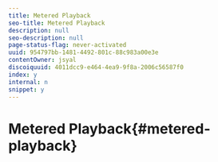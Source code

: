 ```yaml
---
title: Metered Playback
seo-title: Metered Playback
description: null
seo-description: null
page-status-flag: never-activated
uuid: 954797bb-1481-4492-801c-88c983a00e3e
contentOwner: jsyal
discoiquuid: 4011dcc9-e464-4ea9-9f8a-2006c56587f0
index: y
internal: n
snippet: y
---
```


# Metered Playback{#metered-playback}

